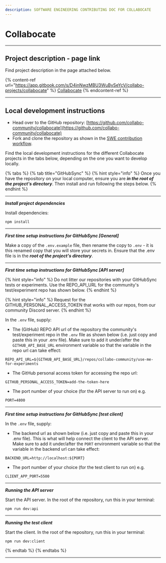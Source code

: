 ```yaml
---
description: SOFTWARE ENGINEERING CONTRIBUTING DOC FOR COLLABOCATE
---
```


# Collabocate

***

## Project description - page link

Find project description in the page attached below.

{% content-ref url="https://app.gitbook.com/s/D4inNwzMBU3WuBySeYcV/collabo-projects/collabocate" %}
[Collabocate](https://app.gitbook.com/s/D4inNwzMBU3WuBySeYcV/collabo-projects/collabocate)
{% endcontent-ref %}

***

## Local development instructions

* Head over to the GitHub repository: [https://github.com/collabo-community/collabocate](https://github.com/collabo-community/collabocate)
* Fork and clone the repository as shown in the [SWE contribution workflow](https://docs.collabocommunity.com/contribute/v/software-engineering/#git-workflow-fork-and-clone-repository).

Find the local development instructions for the different Collabocate projects in the tabs below, depending on the one you want to develop locally.

{% tabs %}
{% tab title="GitHubSync" %}
{% hint style="info" %}
Once you have the repository on your local computer, ensure you are _**in the root of the project's directory**_. Then install and run following the steps below.
{% endhint %}

***

_**Install project dependencies**_

Install dependencies:

```
npm install
```

***

_**First time setup instructions for GitHubSync \[General]**_

Make a copy of the `.env.example` file, then rename the copy to `.env` - it is this renamed copy that you will store your secrets in. Ensure that the .env file is in the _**root of the project's directory**_.

***

_**First time setup instructions for GitHubSync \[API server]**_

{% hint style="info" %}
Do not litter our repositories with your GitHubSync tests or experiments. Use the  REPO\_API\_URL for the community's test/experiment repo has shown below.
{% endhint %}

{% hint style="info" %}
Request for the GITHUB\_PERSONAL\_ACCESS\_TOKEN that works with our repos, from our community Discord server.
{% endhint %}

In the `.env` file, supply:

* The (GitHub)  REPO API url of the repository the community's test/experiment repo in the `.env` file as shown below (i.e. just copy and paste this in your .env file). Make sure to add it under/after the `GITHUB_API_BASE_URL` environment variable so that the variable in the repo url can take effect:

```
REPO_API_URL=${GITHUB_API_BASE_URL}/repos/collabo-community/use-me-for-experiments
```

* The GitHub personal access token for accessing the repo url:

```
GITHUB_PERSONAL_ACCESS_TOKEN=add-the-token-here
```

* The port number of your choice (for the API server to run on) e.g.

```
PORT=4800
```

***

_**First time setup instructions for GitHubSync \[test client]**_

In the `.env` file, supply:

* The backend url as shown below (i.e. just copy and paste this in your .env file). This is what will help connect the client to the API server. Make sure to add it under/after the `PORT` environment variable so that the variable in the backend url can take effect:

```
BACKEND_URL=http://localhost:${PORT}
```

* The port number of your choice (for the test client to run on) e.g.

```
CLIENT_APP_PORT=5500
```

***

_**Running the API server**_

Start the API server. In the root of the repository, run this in your terminal:

```
npm run dev:api
```

***

_**Running the test client**_

Start the client. In the root of the repository, run this in your terminal:

```
npm run dev:client
```
{% endtab %}
{% endtabs %}

***
